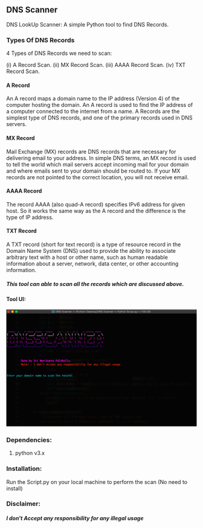 ## DNS Scanner

DNS LookUp Scanner: A simple Python tool to find DNS Records.

### Types Of DNS Records

4 Types of DNS Records we need to scan:

(i) A Record Scan.
(ii) MX Record Scan.
(iii) AAAA Record Scan.
(iv) TXT Record Scan.

#### A Record 

An A record maps a domain name to the IP address (Version 4) of the computer hosting the domain. An A record is used to find the IP address of a computer connected to the internet from a name.
A Records are the simplest type of DNS records, and one of the primary records used in DNS servers.

#### MX Record

Mail Exchange (MX) records are DNS records that are necessary for delivering email to your address.
In simple DNS terms, an MX record is used to tell the world which mail servers accept incoming mail for your domain and where emails sent to your domain should be routed to. If your MX records are not pointed to the correct location, you will not receive email.

#### AAAA Record

The record AAAA (also quad-A record) specifies IPv6 address for given host. So it works the same way as the A record and the difference is the type of IP address.


#### TXT Record

A TXT record (short for text record) is a type of resource record in the Domain Name System (DNS) used to provide the ability to associate arbitrary text with a host or other name, such as human readable information about a server, network, data center, or other accounting information.

##### This tool can able to scan all the records which are discussed above.

#### Tool UI:

![](image.png)

### Dependencies:

1. python v3.x

### Installation:

Run the Script.py on your local machine to perform the scan (No need to install)

### Disclaimer:

##### I don't Accept any responsibility for any illegal usage 